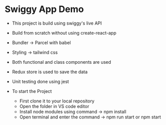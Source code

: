 # Swiggy App Demo

- This project is build using swiggy's live API
- Build from scratch without using create-react-app  
- Bundler -> Parcel with babel
- Styling -> tailwind css
- Both functional and class components are used
- Redux store is used to save the data
- Unit testing done using jest 

- To start the Project 
  - First clone it to your local repository 
  - Open the folder in VS code editor
  - Install node modules using command -> npm install
  - Open terminal and enter the command -> npm run start or npm start
